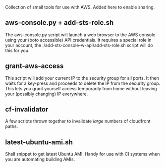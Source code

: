 Collection of small tools for use with AWS. Added here to enable sharing.

aws-console.py + add-sts-role.sh
--------------------------------------
The aws-console.py script will launch a web browser to the AWS console using
your (boto accessible) API credentials. It requires a special role in your
account, the ./add-sts-console-w-api/add-sts-role.sh script will do this for
you.


grant-aws-access
------------------
This script will add your current IP to the security group for all ports. It
then waits for a key-press and proceeds to delete the IP from the security
group. This lets you grant yourself access temporarily from home without
leaving your (possibly changing) IP everywhere.

cf-invalidator
--------------
A few scripts thrown together to invalidate _large_ numbers of cloudfront
paths.

latest-ubuntu-ami.sh
--------------------
Shell snippet to get latest Ubuntu AMI. Handy for use with CI systems when you
are automating building AMIs.

